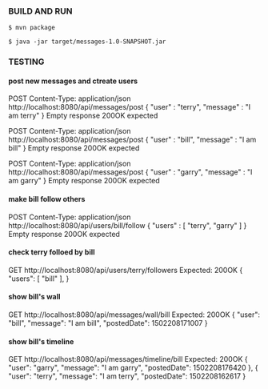 
### BUILD AND RUN
`$ mvn package`

`$ java -jar target/messages-1.0-SNAPSHOT.jar`

### TESTING
#### post new messages and ctreate users
POST
Content-Type: application/json
http://localhost:8080/api/messages/post
{
	"user" : "terry",
    "message" : "I am terry"
}
Empty response 200OK expected

POST
Content-Type: application/json
http://localhost:8080/api/messages/post
{
	"user" : "bill",
    "message" : "I am bill"
}
Empty response 200OK expected

POST
Content-Type: application/json
http://localhost:8080/api/messages/post
{
	"user" : "garry",
    "message" : "I am garry"
}
Empty response 200OK expected


#### make bill follow others
POST
Content-Type: application/json
http://localhost:8080/api/users/bill/follow
{
	"users" : [ "terry", "garry" ]
}
Empty response 200OK expected

#### check terry folloed by bill
GET
http://localhost:8080/api/users/terry/followers
Expected:
200OK
{
"users": [
  "bill"
],
}

#### show bill's wall
GET
http://localhost:8080/api/messages/wall/bill
Expected:
200OK
{
"user": "bill",
"message": "I am bill",
"postedDate": 1502208171007
}

#### show bill's timeline
GET
http://localhost:8080/api/messages/timeline/bill
Expected:
200OK
{
"user": "garry",
"message": "I am garry",
"postedDate": 1502208176420
},
  {
"user": "terry",
"message": "I am terry",
"postedDate": 1502208162617
}

